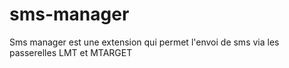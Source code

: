 # sms-manager
Sms manager est une extension qui permet l'envoi de sms via les passerelles LMT et MTARGET 
